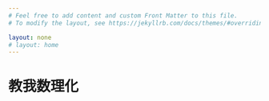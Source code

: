 ```yaml
---
# Feel free to add content and custom Front Matter to this file.
# To modify the layout, see https://jekyllrb.com/docs/themes/#overriding-theme-defaults

layout: none
# layout: home
---
```

# 教我数理化